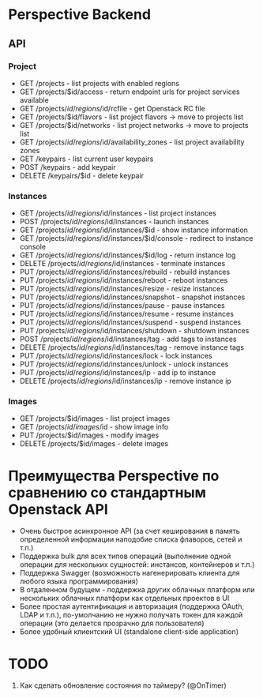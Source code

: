 # Perspective Backend

## API
### Project
* GET /projects - list projects with enabled regions
* GET /projects/$id/access - return endpoint urls for project services available
* GET /projects/$id/regions/$id/rcfile - get Openstack RC file
* GET /projects/$id/flavors - list project flavors -> move to projects list
* GET /projects/$id/networks - list project networks -> move to projects list
* GET /projects/$id/regions/$id/availability_zones - list project availability zones
* GET /keypairs - list current user keypairs
* POST /keypairs - add keypair
* DELETE /keypairs/$id - delete keypair

### Instances
* GET /projects/$id/regions/$id/instances - list project instances
* POST /projects/$id/regions/$id/instances - launch instances
* GET /projects/$id/regions/$id/instances/$id - show instance information
* GET /projects/$id/regions/$id/instances/$id/console - redirect to instance console
* GET /projects/$id/regions/$id/instances/$id/log - return instance log
* DELETE /projects/$id/regions/$id/instances - terminate instances
* PUT /projects/$id/regions/$id/instances/rebuild - rebuild instances
* PUT /projects/$id/regions/$id/instances/reboot - reboot instances
* PUT /projects/$id/regions/$id/instances/resize - resize instances
* PUT /projects/$id/regions/$id/instances/snapshot - snapshot instances
* PUT /projects/$id/regions/$id/instances/pause - pause instances
* PUT /projects/$id/regions/$id/instances/resume - resume instances
* PUT /projects/$id/regions/$id/instances/suspend - suspend instances
* PUT /projects/$id/regions/$id/instances/shutdown - shutdown instances
* POST /projects/$id/regions/$id/instances/tag - add tags to instances
* DELETE /projects/$id/regions/$id/instances/tag - remove instance tags
* PUT /projects/$id/regions/$id/instances/lock - lock instances
* PUT /projects/$id/regions/$id/instances/unlock - unlock instances
* PUT /projects/$id/regions/$id/instances/ip - add ip to instance
* DELETE /projects/$id/regions/$id/instances/ip - remove instance ip
 
### Images
* GET /projects/$id/images - list project images
* GET /projects/$id/images/$id - show image info
* PUT /projects/$id/images - modify images
* DELETE /projects/$id/images - delete images

# Преимущества Perspective по сравнению со стандартным Openstack API

* Очень быстрое асинхронное API (за счет кеширования в память определенной информации наподобие списка флаворов, сетей и т.п.)
* Поддержка bulk для всех типов операций (выполнение одной операции для нескольких сущностей: инстансов, контейнеров и т.п.)
* Поддержка Swagger (возможность нагенерировать клиента для любого языка программирования)
* В отдаленном будущем - поддержка других облачных платформ или нескольких облачных платформ как отдельных проектов в UI
* Более простая аутентификация и авторизация (поддержка OAuth, LDAP и т.п.), по-умолчанию не нужно получать токен для каждой операции (это делается прозрачно для пользователя)
* Более удобный клиентский UI (standalone client-side application)

# TODO
1) Как сделать обновление состояния по таймеру? (@OnTimer)